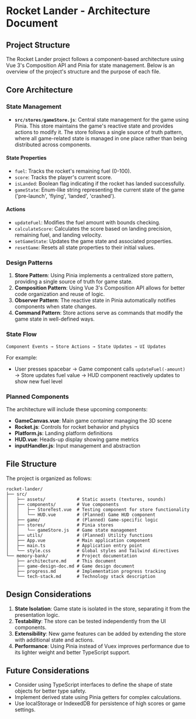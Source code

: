 # Rocket Lander - Architecture Document

## Project Structure

The Rocket Lander project follows a component-based architecture using Vue 3's Composition API and Pinia for state management. Below is an overview of the project's structure and the purpose of each file.

## Core Architecture

### State Management

- **`src/stores/gameStore.js`**: Central state management for the game using Pinia. This store maintains the game's reactive state and provides actions to modify it. The store follows a single source of truth pattern, where all game-related state is managed in one place rather than being distributed across components.

#### State Properties

- `fuel`: Tracks the rocket's remaining fuel (0-100).
- `score`: Tracks the player's current score.
- `isLanded`: Boolean flag indicating if the rocket has landed successfully.
- `gameState`: Enum-like string representing the current state of the game ('pre-launch', 'flying', 'landed', 'crashed').

#### Actions

- `updateFuel`: Modifies the fuel amount with bounds checking.
- `calculateScore`: Calculates the score based on landing precision, remaining fuel, and landing velocity.
- `setGameState`: Updates the game state and associated properties.
- `resetGame`: Resets all state properties to their initial values.

### Design Patterns

1. **Store Pattern**: Using Pinia implements a centralized store pattern, providing a single source of truth for game state.
2. **Composition Pattern**: Using Vue 3's Composition API allows for better code organization and reuse of logic.
3. **Observer Pattern**: The reactive state in Pinia automatically notifies components when state changes.
4. **Command Pattern**: Store actions serve as commands that modify the game state in well-defined ways.

### State Flow

```
Component Events → Store Actions → State Updates → UI Updates
```

For example:

- User presses spacebar → Game component calls `updateFuel(-amount)` → Store updates fuel value → HUD component reactively updates to show new fuel level

### Planned Components

The architecture will include these upcoming components:

- **GameCanvas.vue**: Main game container managing the 3D scene
- **Rocket.js**: Controls for rocket behavior and physics
- **Platform.js**: Landing platform definitions
- **HUD.vue**: Heads-up display showing game metrics
- **inputHandler.js**: Input management and abstraction

## File Structure

The project is organized as follows:

```
rocket-lander/
├── src/
│   ├── assets/            # Static assets (textures, sounds)
│   ├── components/        # Vue components
│   │   ├── StoreTest.vue  # Testing component for store functionality
│   │   └── HUD.vue        # (Planned) Game HUD component
│   ├── game/              # (Planned) Game-specific logic
│   ├── stores/            # Pinia stores
│   │   └── gameStore.js   # Game state management
│   ├── utils/             # (Planned) Utility functions
│   ├── App.vue            # Main application component
│   ├── main.ts            # Application entry point
│   └── style.css          # Global styles and Tailwind directives
└── memory-bank/           # Project documentation
    ├── architecture.md    # This document
    ├── game-design-doc.md # Game design document
    ├── progress.md        # Implementation progress tracking
    └── tech-stack.md      # Technology stack description
```

## Design Considerations

1. **State Isolation**: Game state is isolated in the store, separating it from the presentation logic.
2. **Testability**: The store can be tested independently from the UI components.
3. **Extensibility**: New game features can be added by extending the store with additional state and actions.
4. **Performance**: Using Pinia instead of Vuex improves performance due to its lighter weight and better TypeScript support.

## Future Considerations

- Consider using TypeScript interfaces to define the shape of state objects for better type safety.
- Implement derived state using Pinia getters for complex calculations.
- Use localStorage or IndexedDB for persistence of high scores or game settings.
